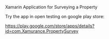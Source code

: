 Xamarin Application for Surveying a Property

Try the app in open testing on google play store:

https://play.google.com/store/apps/details?id=com.Xamurance.PropertySurvey


